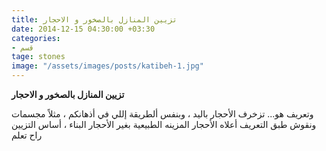 ```yaml
---
title: تزيين المنازل بالصخور و الاحجار
date: 2014-12-15 04:30:00 +03:30
categories:
- قسم
tage: stones
image: "/assets/images/posts/katibeh-1.jpg"
---
```

**تزيين المنازل بالصخور و الاحجار**

وتعريف هو...
تزخرف الأحجار باليد ، وبنفس ألطريقة  إللي في أذهانكم ، مثلاً مجسمات ونقوش طبق التعريف أعلاه الأحجار المزينه الطبيعية بغير الأحجار البناء ، أساس التزيين راح تعلم
